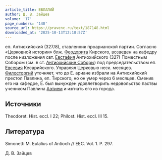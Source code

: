 ```yaml
---
article_title: ЕВЛАЛИЙ
author: Д. В. Зайцев
volume: '17'
page_numbers: '148'
source_url: https://pravenc.ru/text/187148.html
downloaded_at: '2025-10-13T12:10:57Z'
---
```


еп. Антиохийский (327/8), ставленник проарианской партии. Согласно «Церковной истории» блж. [Феодорита](https://pravenc.ru/text/Феодорит.html) Кирского, возведен на кафедру после низложения свт. [Евстафия](https://pravenc.ru/text/ЕВСТАФИЙ.html) Антиохийского (327) Поместным Собором (см. в ст. [Антиохийские Соборы](<https://pravenc.ru/text/Антиохийские Соборы.html>)) под председательством еп. [Евсевия](https://pravenc.ru/text/Евсевий.html) Кесарийского. Управлял Церковью неск. месяцев. [Филосторгий](https://pravenc.ru/text/Филосторгий.html) уточняет, что до Е. ариане избрали на Антиохийский престол Павлина, еп. Тирского, но он умер через 6 месяцев. Сменив его на кафедре, Е. был вынужден удовлетворить недовольство паствы учеником Павлина [Аэтием](https://pravenc.ru/text/Аэтием.html) и изгнать его из города.

## Источники

Theodoret. Hist. eccl. I 22; Philost. Hist. eccl. III 15.

## Литература

Simonetti M. Eulalius of Antioch // EEC. Vol. 1. P. 297.

Д. В. Зайцев
